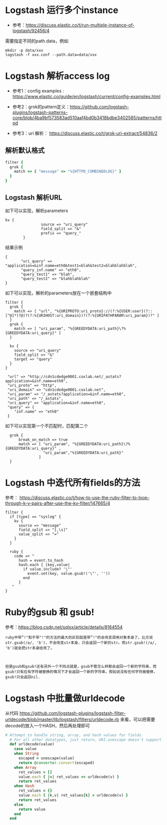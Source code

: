 # Logstash 运行多个instance
* 参考：https://discuss.elastic.co/t/run-multiple-instance-of-logstash/92456/4

需要指定不同的path.data，例如

```shell
mkdir -p data/xxx
logstash -f xxx.conf --path.data=data/xxx
```

# Logstash 解析access log

* 参考1：config examples : https://www.elastic.co/guide/en/logstash/current/config-examples.html

* 参考2：grok的pattern定义：https://github.com/logstash-plugins/logstash-patterns-core/blob/4ba9bf573583ad510aaf4bd0b3418bdbe3402585/patterns/httpd

* 参考3：uri 解析： https://discuss.elastic.co/t/grok-uri-extract/54836/2

## 解析默认格式
```ruby
filter {
  grok {
    match => { "message" => "%{HTTPD_COMBINEDLOG}" }
  }
}
```

## Logstash 解析URL
如下可以实现，解析parameters

```
kv {
                source => "uri_query"
                field_split => "&"
                prefix => "query_"
        }
```

结果示例

```
{
       "uri_query" => "application=&inf.name=eth0&test1=blah&test2=blahblahblah",
       "query_inf.name" => "eth0",
       "query_test1" => "blah",
       "query_test2" => "blahblahblah"
}
```

如下可以实现，解析的parameters放在一个嵌套结构中
```
filter {
  grok {
    match => [ "url", "%{URIPROTO:uri_proto}://(?:%{USER:user}(?::[^@]*)?@)?(?:%{URIHOST:uri_domain})?(?:%{URIPATHPARAM:uri_param})?" ]
  }
  grok {
    match => [ "uri_param", "%{GREEDYDATA:uri_path}\?%{GREEDYDATA:uri_query}" ]
  }

  kv {
    source => "uri_query"
    field_split => "&"
    target => "query"
  }
}
```

```
 "url" => "http://cdn1cdedge0001.coxlab.net/_astats?application=&inf.name=eth0",
 "uri_proto" => "http",
 "uri_domain" => "cdn1cdedge0001.coxlab.net",
 "uri_param" => "/_astats?application=&inf.name=eth0",
 "uri_path" => "/_astats",
 "uri_query" => "application=&inf.name=eth0",
 "query" => {
    "inf.name" => "eth0"
 }
```

如下可以实现第一个不匹配时，匹配第二个
```
  grok {
      break_on_match => true
      match => [ "uri_param", "%{GREEDYDATA:uri_path}\?%{GREEDYDATA:uri_query}" ,
                 "uri_param","%{GREEDYDATA:uri_path}"
               ]
  }
```

# Logstash 中迭代所有fields的方法
参考： https://discuss.elastic.co/t/how-to-use-the-ruby-filter-to-loop-through-k-v-pairs-after-use-the-kv-filter/147665/4
```
filter {
  if [type] == "syslog" {
    kv {
      source => "message"
      field_split => "[,\s]"
      value_split => "="
    }
  }

  ruby {
    code => "
      hash = event.to_hash
      hash.each { |key,value|
        if value.include? '\"' 
          event.set(key, value.gsub!('\"', ''))
        end
      }
   "
}
```

# Ruby的gsub 和 gsub!
参考：https://blog.csdn.net/sqlxx/article/details/8164554
```
ruby中带“!"和不带"!"的方法的最大的区别就是带”!"的会改变调用对象本身了。比方说str.gsub(/a/, 'b')，不会改变str本身，只会返回一个新的str。而str.gsub!(/a/, 'b')就会把str本身给改了。



但是gsub和gsub!还有另外一个不同点就是，gsub不管怎么样都会返回一个新的字符串，而gsub!只有在有字符被替换的情况下才会返回一个新的字符串，假如说没有任何字符被替换，gsub!只会返回nil.
```

# Logstash 中批量做urldecode
从代码 https://github.com/logstash-plugins/logstash-filter-urldecode/blob/master/lib/logstash/filters/urldecode.rb 来看，可以把需要decode的放入一个HASH，然后再处理即可
```ruby
# Attempt to handle string, array, and hash values for fields.
  # For all other datatypes, just return, URI.unescape doesn't support them.
  def urldecode(value)
    case value
    when String
      escaped = unescape(value)
      return @converter.convert(escaped)
    when Array
      ret_values = []
      value.each { |v| ret_values << urldecode(v) }
      return ret_values
    when Hash
      ret_values = {}
      value.each { |k,v| ret_values[k] = urldecode(v) }
      return ret_values
    else
      return value
    end
  end
```
